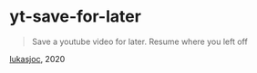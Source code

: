 # yt-save-for-later

> Save a youtube video for later. Resume where you left off


[lukasjoc](https://lukasjoc.com), 2020


